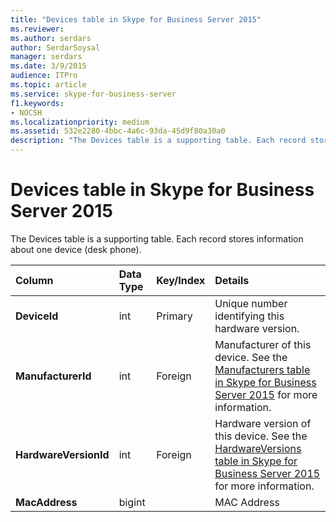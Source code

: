 ```yaml
---
title: "Devices table in Skype for Business Server 2015"
ms.reviewer: 
ms.author: serdars
author: SerdarSoysal
manager: serdars
ms.date: 3/9/2015
audience: ITPro
ms.topic: article
ms.service: skype-for-business-server
f1.keywords:
- NOCSH
ms.localizationpriority: medium
ms.assetid: 532e2280-4bbc-4a6c-93da-45d9f80a30a0
description: "The Devices table is a supporting table. Each record stores information about one device (desk phone)."
---
```


# Devices table in Skype for Business Server 2015
 
The Devices table is a supporting table. Each record stores information about one device (desk phone).
  
|**Column**|**Data Type**|**Key/Index**|**Details**|
|:-----|:-----|:-----|:-----|
|**DeviceId** <br/> |int  <br/> |Primary  <br/> |Unique number identifying this hardware version.  <br/> |
|**ManufacturerId** <br/> |int  <br/> |Foreign  <br/> |Manufacturer of this device. See the [Manufacturers table in Skype for Business Server 2015](manufacturers.md) for more information. <br/> |
|**HardwareVersionId** <br/> |int  <br/> |Foreign  <br/> |Hardware version of this device. See the [HardwareVersions table in Skype for Business Server 2015](hardwareversions.md) for more information. <br/> |
|**MacAddress** <br/> |bigint  <br/> ||MAC Address  <br/> |
   

